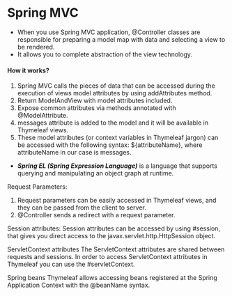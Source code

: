 # Spring MVC
- When you use Spring MVC application, @Controller classes are responsible for preparing a model map with data and selecting a view to be rendered.
- It allows you to complete abstraction of the view technology.

#### How it works?
1. Spring MVC calls the pieces of data that can be accessed during the execution of views model attributes by using addAttributes method. 
2. Return ModelAndView with model attributes included.
3. Expose common attributes via methods annotated with @ModelAttribute.
4. messages attribute is added to the model and it will be available in Thymeleaf views.
5. These model attributes (or context variables in Thymeleaf jargon) can be accessed with the following syntax: ${attributeName}, where attributeName in our case is messages.


* ***Spring EL (Spring Expression Language)*** is a language that supports querying and manipulating an object graph at runtime.


Request Parameters:
1. Request parameters can be easily accessed in Thymeleaf views, and they can be passed from the client to server.
2. @Controller sends a redirect with a request parameter.

Session attributes:
Session attributes can be accessed by using #session, that gives you direct access to the javax.servlet.http.HttpSession object.

ServletContext attributes
The ServletContext attributes are shared between requests and sessions. In order to access ServletContext attributes in Thymeleaf you can use the #servletContext.

Spring beans
Thymeleaf allows accessing beans registered at the Spring Application Context with the @beanName syntax.


